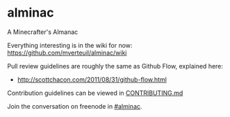# alminac
A Minecrafter's Almanac

Everything interesting is in the wiki for now: https://github.com/mverteuil/alminac/wiki


Pull review guidelines are roughly the same as Github Flow, explained here:
 * http://scottchacon.com/2011/08/31/github-flow.html

Contribution guidelines can be viewed in [CONTRIBUTING.md](CONTRIBUTING.md)

Join the conversation on freenode in [#alminac](irc://irc.freenode.net:6697/#alminac).
